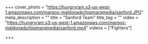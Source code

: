 +++
cover_photo = "https://hungryram.s3-us-west-1.amazonaws.com/marqos-maldonado/topmarqmedia/sanford.JPG"
meta_description = ""
title = "Sanford Team"
title_tag = ""
video = "https://hungryram.s3-us-west-1.amazonaws.com/marqos-maldonado/topmarqmedia/sanford.mp4"
videos = ["Fighters"]

+++
